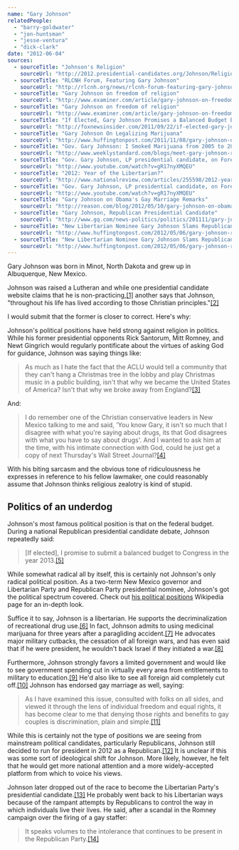 ```yaml
---
name: "Gary Johnson"
relatedPeople:
  - "barry-goldwater"
  - "jon-huntsman"
  - "jesse-ventura"
  - "dick-clark"
date: "2012-06-04"
sources:
  - sourceTitle: "Johnson's Religion"
    sourceUrl: "http://2012.presidential-candidates.org/Johnson/Religion.php"
  - sourceTitle: "RLCNH Forum, Featuring Gary Johnson"
    sourceUrl: "http://rlcnh.org/news/rlcnh-forum-featuring-gary-johnson/"
  - sourceTitle: "Gary Johnson on freedom of religion"
    sourceUrl: "http://www.examiner.com/article/gary-johnson-on-freedom-of-religion"
  - sourceTitle: "Gary Johnson on freedom of religion"
    sourceUrl: "http://www.examiner.com/article/gary-johnson-on-freedom-of-religion"
  - sourceTitle: "If Elected, Gary Johnson Promises a Balanced Budget by 2013"
    sourceUrl: "http://foxnewsinsider.com/2011/09/22/if-elected-gary-johnson-promises-a-balanced-budget-by-2013/"
  - sourceTitle: "Gary Johnson On Legalizing Marijuana"
    sourceUrl: "http://www.huffingtonpost.com/2011/11/08/gary-johnson-on-legalizing-marijuana_n_1082533.html"
  - sourceTitle: "Gov. Gary Johnson: I Smoked Marijuana from 2005 to 2008"
    sourceUrl: "http://www.weeklystandard.com/blogs/meet-gary-johnson-ron-paul-2012_520775.html"
  - sourceTitle: "Gov. Gary Johnson, LP presidential candidate, on Foreign Policy"
    sourceUrl: "http://www.youtube.com/watch?v=gR17nyXMQEU"
  - sourceTitle: "2012: Year of the Libertarian?"
    sourceUrl: "http://www.nationalreview.com/articles/255598/2012-year-libertarian-brian-bolduc"
  - sourceTitle: "Gov. Gary Johnson, LP presidential candidate, on Foreign Policy"
    sourceUrl: "http://www.youtube.com/watch?v=gR17nyXMQEU"
  - sourceTitle: "Gary Johnson on Obama's Gay Marriage Remarks"
    sourceUrl: "http://reason.com/blog/2012/05/10/gary-johnson-on-obamas-gay-marriage-rema"
  - sourceTitle: "Gary Johnson, Republican Presidential Candidate"
    sourceUrl: "http://www.gq.com/news-politics/politics/201111/gary-johnson-republican-candidate-debate-interview"
  - sourceTitle: "New Libertarian Nominee Gary Johnson Slams Republicans For Gay Staffer Flap"
    sourceUrl: "http://www.huffingtonpost.com/2012/05/06/gary-johnson-republicans-gay-staffer-flap_n_1490762.html"
  - sourceTitle: "New Libertarian Nominee Gary Johnson Slams Republicans For Gay Staffer Flap"
    sourceUrl: "http://www.huffingtonpost.com/2012/05/06/gary-johnson-republicans-gay-staffer-flap_n_1490762.html"
---
```


Gary Johnson was born in Minot, North Dakota and grew up in Albuquerque, New Mexico.

Johnson was raised a Lutheran and while one presidential candidate website claims that he is non-practicing,<a class="source-citation" href="http://2012.presidential-candidates.org/Johnson/Religion.php" title="Johnson&apos;s Religion">[1]</a> another says that Johnson, "throughout his life has lived according to those Christian principles."<a class="source-citation" href="http://rlcnh.org/news/rlcnh-forum-featuring-gary-johnson/" title="RLCNH Forum, Featuring Gary Johnson">[2]</a>

I would submit that the former is closer to correct. Here's why:

Johnson's political positions have held strong against religion in politics. While his former presidential opponents Rick Santorum, Mitt Romney, and Newt Gingrich would regularly pontificate about the virtues of asking God for guidance, Johnson was saying things like:

>As much as I hate the fact that the ACLU would tell a community that they can't hang a Christmas tree in the lobby and play Christmas music in a public building, isn't that why we became the United States of America? Isn't that why we broke away from England?<a class="source-citation" href="http://www.examiner.com/article/gary-johnson-on-freedom-of-religion" title="Gary Johnson on freedom of religion">[3]</a>

And:

>I do remember one of the Christian conservative leaders in New Mexico talking to me and said, 'You know Gary, it isn't so much that I disagree with what you're saying about drugs, its that God disagrees with what you have to say about drugs'. And I wanted to ask him at the time, with his intimate connection with God, could he just get a copy of next Thursday's Wall Street Journal?<a class="source-citation" href="http://www.examiner.com/article/gary-johnson-on-freedom-of-religion" title="Gary Johnson on freedom of religion">[4]</a>

With his biting sarcasm and the obvious tone of ridiculousness he expresses in reference to his fellow lawmaker, one could reasonably assume that Johnson thinks religious zealotry is kind of stupid.


## Politics of an underdog

Johnson's most famous political position is that on the federal budget. During a national Republican presidential candidate debate, Johnson repeatedly said:

>[If elected], I promise to submit a balanced budget to Congress in the year 2013.<a class="source-citation" href="http://foxnewsinsider.com/2011/09/22/if-elected-gary-johnson-promises-a-balanced-budget-by-2013/" title="If Elected, Gary Johnson Promises a Balanced Budget by 2013">[5]</a>

While somewhat radical all by itself, this is certainly not Johnson's only radical political position. As a two-term New Mexico governor and Libertarian Party and Republican Party presidential nominee, Johnson's got the political spectrum covered. Check out [his political positions](http://en.wikipedia.org/wiki/Political_positions_of_Gary_Johnson) Wikipedia page for an in-depth look.

Suffice it to say, Johnson is a libertarian. He supports the decriminalization of recreational drug use.<a class="source-citation" href="http://www.huffingtonpost.com/2011/11/08/gary-johnson-on-legalizing-marijuana_n_1082533.html" title="Gary Johnson On Legalizing Marijuana">[6]</a> In fact, Johnson admits to using medicinal marijuana for three years after a paragliding accident.<a class="source-citation" href="http://www.weeklystandard.com/blogs/meet-gary-johnson-ron-paul-2012_520775.html" title="Gov. Gary Johnson: I Smoked Marijuana from 2005 to 2008">[7]</a> He advocates major military cutbacks, the cessation of all foreign wars, and has even said that if he were president, he wouldn't back Israel if they initiated a war.<a class="source-citation" href="http://www.youtube.com/watch?v=gR17nyXMQEU" title="Gov. Gary Johnson, LP presidential candidate, on Foreign Policy">[8]</a>

Furthermore, Johnson strongly favors a limited government and would like to see government spending cut in virtually every area from entitlements to military to education.<a class="source-citation" href="http://www.nationalreview.com/articles/255598/2012-year-libertarian-brian-bolduc" title="2012: Year of the Libertarian?">[9]</a> He'd also like to see all foreign aid completely cut off.<a class="source-citation" href="http://www.youtube.com/watch?v=gR17nyXMQEU" title="Gov. Gary Johnson, LP presidential candidate, on Foreign Policy">[10]</a> Johnson has endorsed gay marriage as well, saying:

>As I have examined this issue, consulted with folks on all sides, and viewed it through the lens of individual freedom and equal rights, it has become clear to me that denying those rights and benefits to gay couples is discrimination, plain and simple.<a class="source-citation" href="http://reason.com/blog/2012/05/10/gary-johnson-on-obamas-gay-marriage-rema" title="Gary Johnson on Obama&apos;s Gay Marriage Remarks">[11]</a>

While this is certainly not the type of positions we are seeing from mainstream political candidates, particularly Republicans, Johnson still decided to run for president in 2012 as a Republican.<a class="source-citation" href="http://www.gq.com/news-politics/politics/201111/gary-johnson-republican-candidate-debate-interview" title="Gary Johnson, Republican Presidential Candidate">[12]</a> It is unclear if this was some sort of ideological shift for Johnson. More likely, however, he felt that he would get more national attention and a more widely-accepted platform from which to voice his views.

Johnson later dropped out of the race to become the Libertarian Party's presidential candidate.<a class="source-citation" href="http://www.huffingtonpost.com/2012/05/06/gary-johnson-republicans-gay-staffer-flap_n_1490762.html" title="New Libertarian Nominee Gary Johnson Slams Republicans For Gay Staffer Flap">[13]</a> He probably went back to his Libertarian ways because of the rampant attempts by Republicans to control the way in which individuals live their lives. He said, after a scandal in the Romney campaign over the firing of a gay staffer:

>It speaks volumes to the intolerance that continues to be present in the Republican Party.<a class="source-citation" href="http://www.huffingtonpost.com/2012/05/06/gary-johnson-republicans-gay-staffer-flap_n_1490762.html" title="New Libertarian Nominee Gary Johnson Slams Republicans For Gay Staffer Flap">[14]</a>